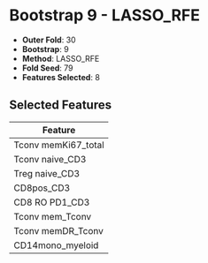 # Bootstrap 9 - LASSO_RFE

- **Outer Fold**: 30
- **Bootstrap**: 9
- **Method**: LASSO_RFE
- **Fold Seed**: 79
- **Features Selected**: 8

## Selected Features

| Feature |
|---------|
| Tconv memKi67_total |
| Tconv naive_CD3 |
| Treg naive_CD3 |
| CD8pos_CD3 |
| CD8 RO PD1_CD3 |
| Tconv mem_Tconv |
| Tconv memDR_Tconv |
| CD14mono_myeloid |
